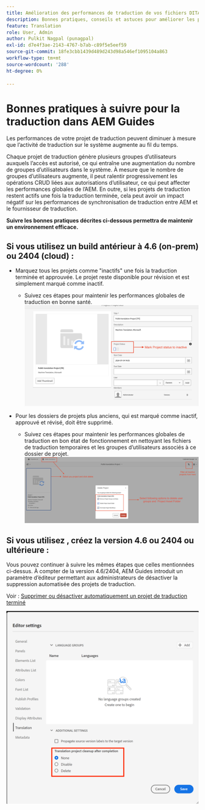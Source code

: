 ```yaml
---
title: Amélioration des performances de traduction de vos fichiers DITA dans les guides AEM
description: Bonnes pratiques, conseils et astuces pour améliorer les performances du projet de traduction DITA dans AEM Guides
feature: Translation
role: User, Admin
author: Pulkit Nagpal (punagpal)
exl-id: d7e4f3ae-2143-4767-b7ab-c89f5e5eef59
source-git-commit: 18fe3cbb1439d489d243d98a546ef1095104a863
workflow-type: tm+mt
source-wordcount: '288'
ht-degree: 0%

---
```


# Bonnes pratiques à suivre pour la traduction dans AEM Guides

Les performances de votre projet de traduction peuvent diminuer à mesure que l’activité de traduction sur le système augmente au fil du temps.

Chaque projet de traduction génère plusieurs groupes d’utilisateurs auxquels l’accès est autorisé, ce qui entraîne une augmentation du nombre de groupes d’utilisateurs dans le système. À mesure que le nombre de groupes d’utilisateurs augmente, il peut ralentir progressivement les opérations CRUD liées aux autorisations d’utilisateur, ce qui peut affecter les performances globales de l’AEM. En outre, si les projets de traduction restent actifs une fois la traduction terminée, cela peut avoir un impact négatif sur les performances de synchronisation de traduction entre AEM et le fournisseur de traduction.

**Suivre les bonnes pratiques décrites ci-dessous permettra de maintenir un environnement efficace.**

## Si vous utilisez un build antérieur à 4.6 (on-prem) ou 2404 (cloud) :

- Marquez tous les projets comme &quot;inactifs&quot; une fois la traduction terminée et approuvée. Le projet reste disponible pour révision et est simplement marqué comme inactif.
   - Suivez ces étapes pour maintenir les performances globales de traduction en bonne santé.
     ![Projet de traduction inactif ](../assets/translation/translation-project-image1.png)

- Pour les dossiers de projets plus anciens, qui est marqué comme inactif, approuvé et révisé, doit être supprimé.
   - Suivez ces étapes pour maintenir les performances globales de traduction en bon état de fonctionnement en nettoyant les fichiers de traduction temporaires et les groupes d’utilisateurs associés à ce dossier de projet.
     ![ Supprimer le projet et le dossier de traduction ](../assets/translation/translation-project-image2.png)


## Si vous utilisez , créez la version 4.6 ou 2404 ou ultérieure :

Vous pouvez continuer à suivre les mêmes étapes que celles mentionnées ci-dessus. À compter de la version 4.6/2404, AEM Guides introduit un paramètre d’éditeur permettant aux administrateurs de désactiver la suppression automatisée des projets de traduction.

Voir : [Supprimer ou désactiver automatiquement un projet de traduction terminé](https://experienceleague.adobe.com/en/docs/experience-manager-guides/using/user-guide/author-content/create-preview-topics/author-content-aem-guides/work-with-web-editor/translate-documents-web-editor#automatically-delete-or-disable-a-completed-translation-project)

![ Paramètres automatisés pour supprimer et désactiver le projet de traduction dans AEM Guides ](../assets/translation/translation-project-image3.png)
